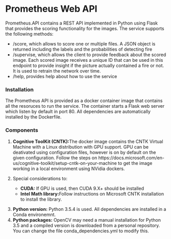 # Prometheus Web API
<p>Prometheus.API contains a REST API implemented in Python using Flask that provides the scoring functionality for the images. The service supports the following methods: </p>
<ul>
    <li>/score, which allows to score one or multiple files. A JSON object is returned including the labels and the probabilities of detecting fire</li>
    <li>/supervise, which allows the client to provide feedback about the scored image. Each scored image receives a unique ID that can be used in this endpoint to provide insight if the picture actually contained a fire or not. It is used to retrain the network over time.</li>
    <li>/help, provides help about how to use the service</li>
</ul>

<h3>Installation</h3>
<p>The Prometheus API is provided as a docker container image that contains all the resoruces to run the service. The container starts a Flask web server which listen by default in port 80. All dependencies are automatically installed by the Dockerfile.<p/>
<h3>Components</h3>
<ol>
    <li><b>Cognitive ToolKit (CNTK):</b>The docker image contains the CNTK Virtual Machine with a Linux distribution with GPU support. GPU can be deativated using configuration files, however is on by default on the given configuration. Follow the steps on https://docs.microsoft.com/en-us/cognitive-toolkit/setup-cntk-on-your-machine to get the image working in a local environment using NVidia dockers.</li>
    <li>
        <p>Special considerations to:
            <ul>
                <li><b>CUDA:</b> If GPU is used, then CUDA 9.X+ should be installed</li>
                <li><b>Intel Math library:</b>Follow instructions on Microsoft CNTK installation to install the library.</li>
            </ul>
        </p>
    </li>
    <li><b>Python version:</b> Python 3.5.4 is used. All dependencies are installed in a Conda environemnt.</li>
    <li><b>Python packages:</b> OpenCV may need a manual installation for Python 3.5 and a compiled version is downloaded from a personal repository. You can change the file conda_dependencies.yml to modify this.</li>
</ol>